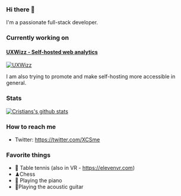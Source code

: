 ### Hi there 👋

I'm a passionate full-stack developer. 


### Currently working on

#### [UXWizz - Self-hosted web analytics](https://www.uxwizz.com/)
[![UXWizz](https://www.uxwizz.com/img/uxwizz_logo.png)](https://www.uxwizz.com/)

I am also trying to promote and make self-hosting more accessible in general.

### Stats

[![Cristians's github stats](https://github-readme-stats.vercel.app/api?username=cristy94)](https://github.com/cristy94/github-readme-stats)

###  How to reach me

- Twitter: https://twitter.com/XCSme


### Favorite things
 - 🏓 Table tennis (also in VR - https://elevenvr.com)
 - ♟Chess
 - 🎹 Playing the piano
 - 🎸Playing the acoustic guitar

<!--
**Cristy94/cristy94** is a ✨ _special_ ✨ repository because its `README.md` (this file) appears on your GitHub profile.

Here are some ideas to get you started:

- 🔭 I’m currently working on ...
- 🌱 I’m currently learning ...
- 👯 I’m looking to collaborate on ...
- 🤔 I’m looking for help with ...
- 💬 Ask me about ...
- 📫 How to reach me: ...
- 😄 Pronouns: ...
- ⚡ Fun fact: ...
-->
